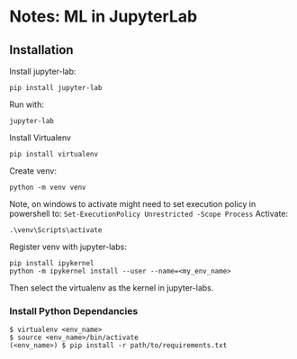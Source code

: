 # Notes: ML in JupyterLab 

## Installation 

Install jupyter-lab: 
```
pip install jupyter-lab
```

Run with: 
```
jupyter-lab
```


Install Virtualenv 
```
pip install virtualenv 
```

Create venv: 
```
python -m venv venv 
```

Note, on windows to activate might need to set execution policy in powershell to:
```Set-ExecutionPolicy Unrestricted -Scope Process```
Activate: 
```
.\venv\Scripts\activate
```

Register venv with jupyter-labs: 
```
pip install ipykernel
python -m ipykernel install --user --name=<my_env_name>
```
Then select the virtualenv as the kernel in jupyter-labs. 

### Install Python Dependancies 

```
$ virtualenv <env_name>
$ source <env_name>/bin/activate
(<env_name>) $ pip install -r path/to/requirements.txt
```